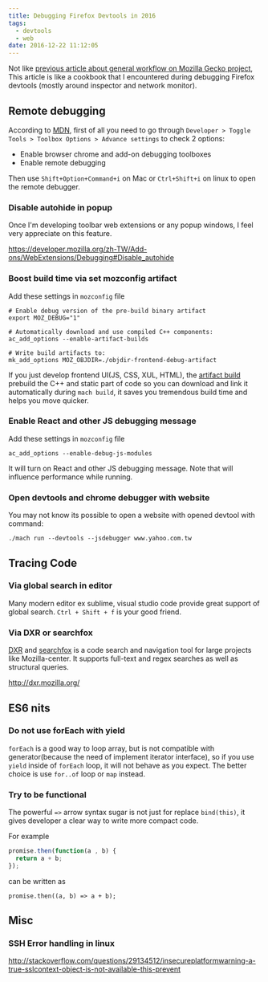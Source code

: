```yaml
---
title: Debugging Firefox Devtools in 2016
tags:
  - devtools
  - web
date: 2016-12-22 11:12:05
---
```



Not like [previous article about general workflow on Mozilla Gecko project](http://blog.gasolin.idv.tw/2016/08/08/The-newbies-workflow-on-Mozilla-Gecko-project/),
This article is like a cookbook that I encountered during debugging Firefox devtools (mostly around inspector and network monitor).

## Remote debugging

According to [MDN](https://developer.mozilla.org/en-US/Add-ons/WebExtensions/Debugging), first of all you need to go through `Developer > Toggle Tools > Toolbox Options > Advance settings` to check 2 options:

* Enable browser chrome and add-on debugging toolboxes
* Enable remote debugging

Then use `Shift+Option+Command+i` on Mac or `Ctrl+Shift+i` on linux to open the remote debugger.

### Disable autohide in popup

Once I'm developing toolbar web extensions or any popup windows, I feel very appreciate on this feature. 

https://developer.mozilla.org/zh-TW/Add-ons/WebExtensions/Debugging#Disable_autohide

### Boost build time via set mozconfig artifact

Add these settings in `mozconfig` file
```
# Enable debug version of the pre-build binary artifact
export MOZ_DEBUG="1"

# Automatically download and use compiled C++ components:
ac_add_options --enable-artifact-builds

# Write build artifacts to:
mk_add_options MOZ_OBJDIR=./objdir-frontend-debug-artifact
```

If you just develop frontend UI(JS, CSS, XUL, HTML), the [artifact build](https://developer.mozilla.org/en-US/docs/Mozilla/Developer_guide/Build_Instructions/Artifact_builds) prebuild the C++ and static part of code so you can download and link it automatically during `mach build`, it saves you tremendous build time and helps you move quicker.

### Enable React and other JS debugging message

Add these settings in `mozconfig` file

`ac_add_options --enable-debug-js-modules`

It will turn on React and other JS debugging message. Note that will influence performance while running.

### Open devtools and chrome debugger with website

You may not know its possible to open a website with opened devtool with command:

`./mach run --devtools --jsdebugger www.yahoo.com.tw`


## Tracing Code

### Via global search in editor

Many modern editor ex sublime, visual studio code provide great support of global search. `Ctrl + Shift + f` is your good friend.


### Via DXR or searchfox

[DXR](http://dxr.mozilla.org/) and [searchfox](http://searchfox.org) is a code search and navigation tool for large projects like Mozilla-center. 
It supports full-text and regex searches as well as structural queries.

http://dxr.mozilla.org/


## ES6 nits

### Do not use forEach with yield

`forEach` is a good way to loop array, but is not compatible with generator(because the need of implement iterator interface), so if you use `yield` inside of `forEach` loop, it will not behave as you expect.
The better choice is use `for..of` loop or `map` instead.

### Try to be functional

The powerful `=>` arrow syntax sugar is not just for replace `bind(this)`, it gives developer a clear way to write more compact code.

For example 

```js
promise.then(function(a , b) {
  return a + b;
});
```

can be written as 

```
promise.then((a, b) => a + b);
```

## Misc

### SSH Error handling in linux

http://stackoverflow.com/questions/29134512/insecureplatformwarning-a-true-sslcontext-object-is-not-available-this-prevent
